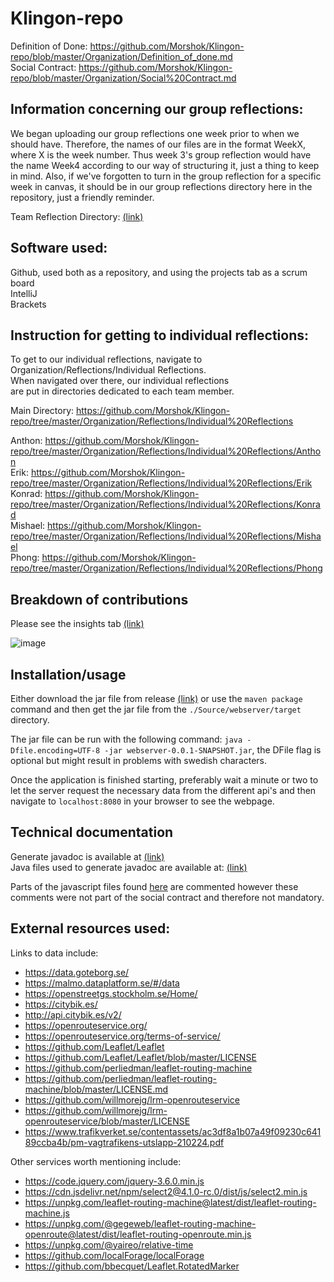# Klingon-repo

Definition of Done: https://github.com/Morshok/Klingon-repo/blob/master/Organization/Definition_of_done.md <br>
Social Contract: https://github.com/Morshok/Klingon-repo/blob/master/Organization/Social%20Contract.md

## Information concerning our group reflections:
   We began uploading our group reflections one week prior to when we should have. Therefore,
   the names of our files are in the format WeekX, where X is the week number. Thus week 3's
   group reflection would have the name Week4 according to our way of structuring it, just
   a thing to keep in mind. Also, if we've forgotten to turn in the group reflection for a
   specific week in canvas, it should be in our group reflections directory here in the
   repository, just a friendly reminder.
   
   Team Reflection Directory: [(link)](https://github.com/Morshok/Klingon-repo/tree/master/Organization/Reflections/Group%20Reflections)

## Software used:
   Github, used both as a repository, and using the projects tab as a scrum board <br>
   IntelliJ <br>
   Brackets
   
## Instruction for getting to individual reflections:
   To get to our individual reflections, navigate to <br>
   Organization/Reflections/Individual Reflections. <br>
   When navigated over there, our individual reflections <br>
   are put in directories dedicated to each team member.

   Main Directory: https://github.com/Morshok/Klingon-repo/tree/master/Organization/Reflections/Individual%20Reflections
   
   Anthon: https://github.com/Morshok/Klingon-repo/tree/master/Organization/Reflections/Individual%20Reflections/Anthon
   <br>Erik: https://github.com/Morshok/Klingon-repo/tree/master/Organization/Reflections/Individual%20Reflections/Erik
   <br>Konrad: https://github.com/Morshok/Klingon-repo/tree/master/Organization/Reflections/Individual%20Reflections/Konrad
   <br>Mishael: https://github.com/Morshok/Klingon-repo/tree/master/Organization/Reflections/Individual%20Reflections/Mishael
   <br>Phong: https://github.com/Morshok/Klingon-repo/tree/master/Organization/Reflections/Individual%20Reflections/Phong

## Breakdown of contributions
Please see the insights tab [(link)](https://github.com/Morshok/Klingon-repo/graphs/contributors)

![image](https://user-images.githubusercontent.com/31326411/139036528-e5c0f179-8549-4550-ac5c-1bfd05b4f6b2.png)

## Installation/usage
Either download the jar file from release [(link)](https://github.com/Morshok/Klingon-repo/releases) or use the `maven package` command and then get the jar file from the `./Source/webserver/target` directory.

The jar file can be run with the following command: `java -Dfile.encoding=UTF-8 -jar webserver-0.0.1-SNAPSHOT.jar`, the DFile flag is optional but might result in problems with swedish characters.

Once the application is finished starting, preferably wait a minute or two to let the server request the necessary data from the different api's and then navigate to `localhost:8080` in your browser to see the webpage.

## Technical documentation
Generate javadoc is available at [(link)](https://github.com/Morshok/Klingon-repo/tree/master/Source/webserver/Javadoc)<br>
Java files used to generate javadoc are available at: [(link)](https://github.com/Morshok/Klingon-repo/tree/master/Source/webserver/src/main/java/klingon/webserver)

Parts of the javascript files found [here](https://github.com/Morshok/Klingon-repo/tree/master/Source/webserver/src/main/resources/static/js) are commented however these comments were not part of the social contract and therefore not mandatory.

## External resources used:
   Links to data include: <br>
  - https://data.goteborg.se/
  - https://malmo.dataplatform.se/#/data
  - https://openstreetgs.stockholm.se/Home/
  - https://citybik.es/
  - http://api.citybik.es/v2/
  - https://openrouteservice.org/
  - https://openrouteservice.org/terms-of-service/
  - https://github.com/Leaflet/Leaflet
  - https://github.com/Leaflet/Leaflet/blob/master/LICENSE
  - https://github.com/perliedman/leaflet-routing-machine
  - https://github.com/perliedman/leaflet-routing-machine/blob/master/LICENSE.md
  - https://github.com/willmorejg/lrm-openrouteservice
  - https://github.com/willmorejg/lrm-openrouteservice/blob/master/LICENSE
  - https://www.trafikverket.se/contentassets/ac3df8a1b07a49f09230c64189ccba4b/pm-vagtrafikens-utslapp-210224.pdf
   
   Other services worth mentioning include: <br>
  - https://code.jquery.com/jquery-3.6.0.min.js
  - https://cdn.jsdelivr.net/npm/select2@4.1.0-rc.0/dist/js/select2.min.js
  - https://unpkg.com/leaflet-routing-machine@latest/dist/leaflet-routing-machine.js
  - https://unpkg.com/@gegeweb/leaflet-routing-machine-openroute@latest/dist/leaflet-routing-openroute.min.js
  - https://unpkg.com/@yaireo/relative-time
  - https://github.com/localForage/localForage
  - https://github.com/bbecquet/Leaflet.RotatedMarker

